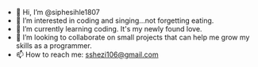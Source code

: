 - 👋 Hi, I’m @siphesihle1807
- 👀 I’m interested in coding and singing...not forgetting eating.
- 🌱 I’m currently learning coding. It's my newly found love.
- 💞️ I’m looking to collaborate on small projects that can help me grow my skills as a programmer.
- 📫 How to reach me: sshezi106@gmail.com

<!---
siphesihle1807/siphesihle1807 is a ✨ special ✨ repository because its `README.md` (this file) appears on your GitHub profile.
You can click the Preview link to take a look at your changes.
--->

